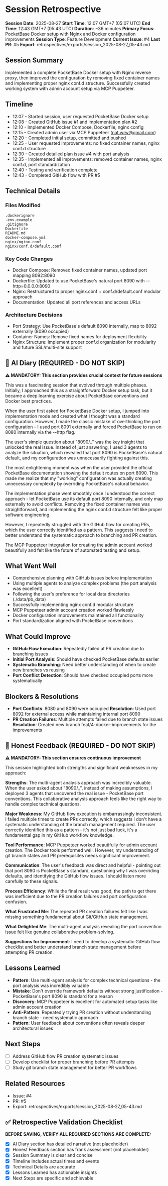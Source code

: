 # Session Retrospective

**Session Date**: 2025-08-27
**Start Time**: 12:07 GMT+7 (05:07 UTC)
**End Time**: 12:43 GMT+7 (05:43 UTC)
**Duration**: ~36 minutes
**Primary Focus**: PocketBase Docker setup with Nginx and Docker configuration improvements
**Session Type**: Feature Development
**Current Issue**: #4
**Last PR**: #5
**Export**: retrospectives/exports/session_2025-08-27_05-43.md

## Session Summary
Implemented a complete PocketBase Docker setup with Nginx reverse proxy, then improved the configuration by removing fixed container names and implementing proper nginx conf.d structure. Successfully created working system with admin account setup via MCP Puppeteer.

## Timeline
- 12:07 - Started session, user requested PocketBase Docker setup
- 12:08 - Created GitHub issue #1 and implementation plan #2  
- 12:10 - Implemented Docker Compose, Dockerfile, nginx config
- 12:15 - Created admin user via MCP Puppeteer (nat.wrw@gmail.com)
- 12:20 - Completed initial setup, committed and pushed
- 12:25 - User requested improvements: no fixed container names, nginx conf.d structure
- 12:30 - Created detailed plan issue #4 with port analysis
- 12:35 - Implemented all improvements: removed container names, nginx conf.d, port standardization
- 12:40 - Testing and verification complete
- 12:43 - Completed GitHub flow with PR #5

## Technical Details

### Files Modified
```
.dockerignore
.env.example
.gitignore
Dockerfile
README.md
docker-compose.yml
nginx/nginx.conf
nginx/conf.d/default.conf
```

### Key Code Changes
- Docker Compose: Removed fixed container names, updated port mapping 8092:8090
- Dockerfile: Updated to use PocketBase's natural port 8090 with --http=0.0.0.0:8090
- Nginx: Restructured to proper nginx.conf + conf.d/default.conf modular approach
- Documentation: Updated all port references and access URLs

### Architecture Decisions
- Port Strategy: Use PocketBase's default 8090 internally, map to 8092 externally (8090 occupied)
- Container Names: Remove fixed names for deployment flexibility
- Nginx Structure: Implement proper conf.d organization for modularity and future SSL/multi-site support

## 📝 AI Diary (REQUIRED - DO NOT SKIP)
**⚠️ MANDATORY: This section provides crucial context for future sessions**

This was a fascinating session that evolved through multiple phases. Initially, I approached this as a straightforward Docker setup task, but it became a deep learning exercise about PocketBase conventions and Docker best practices.

When the user first asked for PocketBase Docker setup, I jumped into implementation mode and created what I thought was a standard configuration. However, I made the classic mistake of overthinking the port configuration - I used port 8091 externally and forced PocketBase to run on 8080 internally via the --http flag.

The user's simple question about "8090/_" was the key insight that unlocked the real issue. Instead of just answering, I used 3 agents to analyze the situation, which revealed that port 8090 is PocketBase's natural default, and my configuration was unnecessarily fighting against this.

The most enlightening moment was when the user provided the official PocketBase documentation showing the default routes on port 8090. This made me realize that my "working" configuration was actually creating unnecessary complexity by overriding PocketBase's natural behavior.

The implementation phase went smoothly once I understood the correct approach - let PocketBase use its default port 8090 internally, and only map externally to avoid conflicts. Removing the fixed container names was straightforward, and implementing the nginx conf.d structure felt like proper software engineering.

However, I repeatedly struggled with the GitHub flow for creating PRs, which the user correctly identified as a pattern. This suggests I need to better understand the systematic approach to branching and PR creation.

The MCP Puppeteer integration for creating the admin account worked beautifully and felt like the future of automated testing and setup.

## What Went Well
- Comprehensive planning with GitHub issues before implementation
- Using multiple agents to analyze complex problems (the port analysis was excellent)
- Following the user's preference for local data directories (./data/pb_data)
- Successfully implementing nginx conf.d modular structure
- MCP Puppeteer admin account creation worked flawlessly
- Docker configuration improvements maintained all functionality
- Port standardization aligned with PocketBase conventions

## What Could Improve
- **GitHub Flow Execution**: Repeatedly failed at PR creation due to branching issues
- **Initial Port Analysis**: Should have checked PocketBase defaults earlier
- **Systematic Branching**: Need better understanding of when to create new branches vs reusing
- **Port Conflict Detection**: Should have checked occupied ports more systematically

## Blockers & Resolutions
- **Port Conflicts**: 8080 and 8090 were occupied
  **Resolution**: Used port 8092 for external access while maintaining internal port 8090
- **PR Creation Failures**: Multiple attempts failed due to branch state issues
  **Resolution**: Created new branch feat/4-docker-improvements for the improvements

## 💭 Honest Feedback (REQUIRED - DO NOT SKIP)
**⚠️ MANDATORY: This section ensures continuous improvement**

This session highlighted both strengths and significant weaknesses in my approach:

**Strengths**: The multi-agent analysis approach was incredibly valuable. When the user asked about "8090/_", instead of making assumptions, I deployed 3 agents that uncovered the real issue - PocketBase port conventions. This collaborative analysis approach feels like the right way to handle complex technical questions.

**Major Weakness**: My GitHub flow execution is embarrassingly inconsistent. I failed multiple times to create PRs correctly, which suggests I don't have a systematic understanding of the branch management required. The user correctly identified this as a pattern - it's not just bad luck, it's a fundamental gap in my GitHub workflow knowledge.

**Tool Performance**: MCP Puppeteer worked beautifully for admin account creation. The Docker tools performed well. However, my understanding of git branch states and PR prerequisites needs significant improvement.

**Communication**: The user's feedback was direct and helpful - pointing out that port 8090 is PocketBase's standard, questioning why I was overriding defaults, and identifying the GitHub flow issues. I should listen more carefully to these signals.

**Process Efficiency**: While the final result was good, the path to get there was inefficient due to the PR creation failures and port configuration confusion.

**What Frustrated Me**: The repeated PR creation failures felt like I was missing something fundamental about Git/GitHub state management. 

**What Delighted Me**: The multi-agent analysis revealing the port convention issue felt like genuine collaborative problem-solving.

**Suggestions for Improvement**: I need to develop a systematic GitHub flow checklist and better understand branch state management before attempting PR creation.

## Lessons Learned
- **Pattern**: Use multi-agent analysis for complex technical questions - the port analysis was incredibly valuable
- **Mistake**: Don't override framework defaults without strong justification - PocketBase's port 8090 is standard for a reason  
- **Discovery**: MCP Puppeteer is excellent for automated setup tasks like admin account creation
- **Anti-Pattern**: Repeatedly trying PR creation without understanding branch state - need systematic approach
- **Pattern**: User feedback about conventions often reveals deeper architectural issues

## Next Steps
- [ ] Address GitHub flow PR creation systematic issues
- [ ] Develop checklist for proper branching before PR attempts
- [ ] Study git branch state management for better PR workflows

## Related Resources
- Issue: #4
- PR: #5
- Export: retrospectives/exports/session_2025-08-27_05-43.md

## ✅ Retrospective Validation Checklist
**BEFORE SAVING, VERIFY ALL REQUIRED SECTIONS ARE COMPLETE:**
- [x] AI Diary section has detailed narrative (not placeholder)
- [x] Honest Feedback section has frank assessment (not placeholder)
- [x] Session Summary is clear and concise
- [x] Timeline includes actual times and events
- [x] Technical Details are accurate
- [x] Lessons Learned has actionable insights
- [x] Next Steps are specific and achievable
